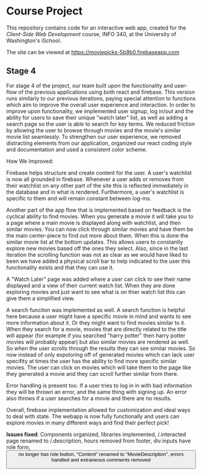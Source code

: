 # Course Project

This repository contains code for an interactive web app, created for the _Client-Side Web Development_ course, INFO 340, at the University of Washington's iSchool.

The site can be viewed at <https://moviepicks-5b9b0.firebaseapp.com>

## Stage 4
For stage 4 of the project, our team built upon the functionality and user-flow of the previous applications using both react and firebase. This version runs similarly to our previous iterations, paying special attention to functions which aim to improve the overall user experience and interaction. In order to improve upon functionality, we implemented user signup, log in/out and the ability for users to save their unique "watch later" list, as well as adding a search page so the user is able to search for key terms. We reduced friction by allowing the user to browse through movies and the movie's similar movie list seamlessly. To strengthen our user experience, we removed distracting elements from our application, organized our react coding style and documentation and used a consistent color scheme.

How We Improved: 

Firebase helps structure and create content for the user. A user's watchlist is now all grounded in firebase. Whenever a user adds or removes from their watchlist on any other part of the site this is reflected immediately in the database and in what is rendered. Furthermore, a user's watchlist is specific to them and will remain constant between log-ins. 

Another part of the app flow that is implemented based on feedback is the cyclical ability to find movies. When you generate a movie it will take you to a page where a main movie is displayed along with watchlist, and then similar movies. You can now click through similar movies and have them be the main center-piece to find out more about them. When this is done the similar movie list at the bottom updates. This allows users to constantly explore new movies based off the ones they select. Also, since in the last iteration the scrolling function was not as clear as we would have liked to been we have added a physical scroll bar to help indicated to the user this functionality exists and that they can use it. 

A "Watch Later" page was added where a user can click to see their name displayed and a view of their current watch list. When they are done exploring movies and just want to see what is on thier watch list this can give them a simplified view. 

A search funciton was implemented as well. A search function is helpful here because a user might have a specific movie in mind and wants to see more information about it. Or they might want to find movies similar to it. When they search for a movie, movies that are directly related to the title will appear (for example if you searched "harry potter" then harry potter movies will probably appear) but also similar movies are rendered as well. So when the user scrolls through the results they can see similar movies. So now instead of only expoloring off of generated movies which can lack user specifity at times the user has the ability to find more specific similar movies. The user can click on movies which will take them to the page like they generated a movie and they can scroll further similar from there.

Error handling is present too. If a user tries to log in in with bad information they will be thrown an error, and the same thing with signing up. An error also throws if a user searches for a movie and there are no results.

Overall, firebase implementation allowed for customization and ideal ways to deal with state. The webapp is now fully functionally and users can explore movies in many different ways and find their perfect pick!
 

**Issues fixed**: Components organized, libraries implemented, /.interacted page renamed to /.description, hours removed from footer, div.inputs have role form, <button> no longer has role button, "Content" renamed to "MovieDescription", errors handled and extraneous comments removed
